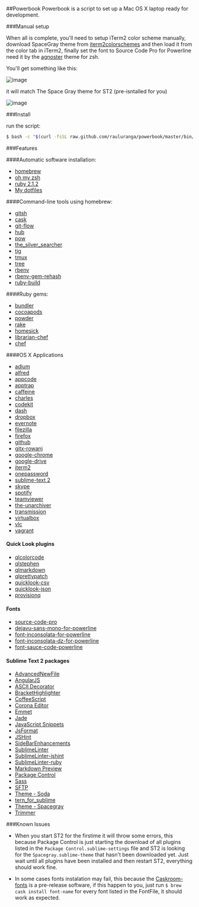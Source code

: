 ##Powerbook
Powerbook is a script to set up a Mac OS X laptop ready for development.

###Manual setup

When all is complete, you'll need to setup iTerm2 color scheme manually, download SpaceGray theme from [iterm2colorschemes](http://iterm2colorschemes.com/) and then load it from the color tab in iTerm2, finally set the font to Source Code Pro for Powerline need it by the [agnoster](https://gist.github.com/agnoster/3712874) theme for zsh.

You'll get something like this:

![image](http://f.cl.ly/items/160A0W1u2D0K1A3E3y0G/iTerm2.png)


it will match The Space Gray theme for ST2 (pre-isntalled for you)

![image](http://f.cl.ly/items/2D2Q1Q0A3l2G0M3R0M0g/spacegray.png)

###Install

run the script:

```bash
$ bash -c "$(curl -fsSL raw.github.com/rauluranga/powerbook/master/bin/install)"
```

###Features

####Automatic software installation:   

- [homebrew](http://brew.sh/)
- [oh my zsh](https://github.com/robbyrussell/oh-my-zsh)
- [ruby 2.1.2](https://www.ruby-lang.org/en/)
- [My dotfiles](https://github.com/rauluranga/dotfiles)

####Command-line tools using homebrew:   

- [gitsh](https://github.com/thoughtbot/gitsh)
- [cask](https://github.com/caskroom/homebrew-cask)
- [git-flow](https://github.com/nvie/gitflow)
- [hub](https://github.com/github/hub)
- [pow](http://pow.cx/)
- [the_silver_searcher](https://github.com/ggreer/the_silver_searcher)
- [tig](https://github.com/jonas/tig)
- [tmux](http://tmux.sourceforge.net/)
- [tree](http://mama.indstate.edu/users/ice/tree/)
- [rbenv](https://github.com/sstephenson/rbenv)
- [rbenv-gem-rehash](https://github.com/sstephenson/rbenv-gem-rehash)
- [ruby-build](https://github.com/sstephenson/ruby-build)

####Ruby gems:   

- [bundler](http://bundler.io/)
- [cocoapods](http://cocoapods.org/)
- [powder](https://github.com/Rodreegez/powder)
- [rake](https://github.com/jimweirich/rake)
- [homesick](https://github.com/technicalpickles/homesick)
- [librarian-chef](https://github.com/applicationsonline/librarian-chef)
- [chef](https://github.com/opscode/chef/)

####OS X Applications

- [adium](https://www.adium.im/)
- [alfred](http://www.alfredapp.com/)
- [appcode](http://www.jetbrains.com/objc/)
- [apptrap](http://onnati.net/apptrap/)
- [caffeine](http://lightheadsw.com/caffeine/)
- [charles](http://www.charlesproxy.com/)
- [codekit](https://incident57.com/codekit/)
- [dash](http://kapeli.com/Dash.zip)
- [dropbox](https://www.dropbox.com/)
- [evernote](https://evernote.com/)
- [filezilla](https://filezilla-project.org/)
- [firefox](http://www.mozilla.org/en-US/firefox/new/)
- [github](https://mac.github.com/)
- [gitx-rowanj](http://rowanj.github.io/gitx/)
- [google-chrome](https://www.google.com/intl/en/chrome/browser/)
- [google-drive](https://drive.google.com/)
- [iterm2](http://www.iterm2.com/)
- [onepassword](https://agilebits.com/onepassword)
- [sublime-text 2](http://www.sublimetext.com/2)
- [skype](http://www.skype.com/en/)
- [spotify](https://www.spotify.com/)
- [teamviewer](http://www.teamviewer.com/en/index.aspx)
- [the-unarchiver](http://wakaba.c3.cx/s/apps/unarchiver)
- [transmission](https://www.transmissionbt.com/)
- [virtualbox](https://www.virtualbox.org/)
- [vlc](http://www.videolan.org/vlc/index.html)
- [vagrant](http://www.vagrantup.com/)

#### Quick Look plugins

- [qlcolorcode](https://code.google.com/p/qlcolorcode/)
- [qlstephen](https://github.com/whomwah/qlstephen)
- [qlmarkdown](https://github.com/toland/qlmarkdown)
- [qlprettypatch](https://github.com/atnan/QLPrettyPatch)
- [quicklook-csv](https://github.com/p2/quicklook-csv)
- [quicklook-json](http://www.sagtau.com/quicklookjson.html) 
- [provisionq](https://github.com/ealeksandrov/ProvisionQL)

#### Fonts

- [source-code-pro](http://blog.typekit.com/2012/09/24/source-code-pro/)
- [dejavu-sans-mono-for-powerline](https://github.com/Lokaltog/powerline-fonts/tree/master/DejaVuSansMono)
- [font-inconsolata-for-powerline](https://github.com/Lokaltog/powerline-fonts/tree/master/Inconsolata)
- [font-inconsolata-dz-for-powerline](https://github.com/Lokaltog/powerline-fonts/tree/master/InconsolataDz)
- [font-sauce-code-powerline](https://github.com/Lokaltog/powerline-fonts/tree/master/SourceCodePro)

#### Sublime Text 2 packages

- [AdvancedNewFile](https://github.com/skuroda/Sublime-AdvancedNewFile)
- [AngularJS](https://github.com/angular-ui/AngularJS-sublime-package)
- [ASCII Decorator](https://github.com/viisual/ASCII-Decorator)
- [BracketHighlighter](http://montesjmm.com/2012/09/19/sublime-text-2-bracket-highlighter/)
- [CoffeeScript](https://github.com/Xavura/CoffeeScript-Sublime-Plugin)
- [Corona Editor](https://github.com/coronalabs/CoronaSDK-SublimeText)
- [Emmet](https://github.com/sergeche/emmet-sublime)
- [Jade](https://github.com/davidrios/jade-tmbundle)
- [JavaScript Snippets](https://github.com/jprichardson/sublime-js-snippets)
- [JsFormat](https://github.com/jdc0589/JsFormat)
- [JSHint](https://github.com/uipoet/sublime-jshint)
- [SideBarEnhancements](https://github.com/titoBouzout/SideBarEnhancements)
- [SublimeLinter](https://github.com/SublimeLinter/SublimeLinter-for-ST2)
- [SublimeLinter-jshint](https://github.com/SublimeLinter/SublimeLinter-jshint)
- [SublimeLinter-ruby](https://github.com/SublimeLinter/SublimeLinter-ruby)
- [Markdown Preview](https://github.com/revolunet/sublimetext-markdown-preview)
- [Package Control](https://sublime.wbond.net/)
- [Sass](https://github.com/nathos/sass-textmate-bundle)
- [SFTP](http://wbond.net/sublime_packages/sftp)
- [Theme - Soda](https://github.com/buymeasoda/soda-theme/)
- [tern_for_sublime](https://github.com/marijnh/tern_for_sublime)
- [Theme - Spacegray](https://github.com/kkga/spacegray)
- [Trimmer](https://github.com/jonlabelle/Trimmer)

###Known Issues
- When you start ST2 for the firstime it will throw some errors, this because
Package Control is just starting the download of all plugins listed in the ```Package Control.sublime-settings``` file and ST2 is looking for the ```Spacegray.sublime-theme``` that hasn't been downloaded yet. Just wait until all plugins have been installed and then restart ST2, everything should work fine.

- In some cases fonts instalation may fail, this because the [Caskroom-fonts](https://github.com/caskroom/homebrew-fonts) is a pre-release software, if this happen to you, just run ```$ brew cask install font-name``` for every font listed in the FontFile, it should work as expected.



